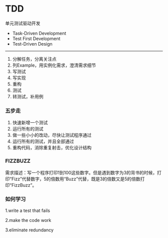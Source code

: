 # TDD

单元测试驱动开发

- Task-Driven Development
- Test First Development
- Test-Driven Design

------

1. 分解任务，分离关注点
2. 列Example，用实例化需求，澄清需求细节
3. 写测试
4. 写实现
5. 重构
6. 测试
7. 转测试，补用例

### 五步走

1. 快速新增一个测试
2. 运行所有的测试
3. 做一些小小的改动，尽快让测试程序通过
4. 运行所有的测试，并且全部通过
5. 重构代码，消除重复射击，优化设计结构

### FIZZBUZZ

需求描述：写一个程序打印1到100这些数字。但是遇到数字为3的背书的时候，打印“Fizz”代替数字，5的倍数用“Buzz”代替，既是3的倍数又是5的倍数打印“FizzBuzz”。

### 如何学习

1.write a test that fails

2.make the code work

3.eliminate redundancy